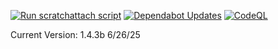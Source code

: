 [![Run scratchattach script](https://github.com/bossOfCode/scratchattach/actions/workflows/action.yml/badge.svg)](https://github.com/bossOfCode/scratchattach/actions/workflows/action.yml) [![Dependabot Updates](https://github.com/bossOfCode/scratchattach/actions/workflows/dependabot/dependabot-updates/badge.svg)](https://github.com/bossOfCode/scratchattach/actions/workflows/dependabot/dependabot-updates) [![CodeQL](https://github.com/bossOfCode/scratchattach/actions/workflows/github-code-scanning/codeql/badge.svg)](https://github.com/bossOfCode/scratchattach/actions/workflows/github-code-scanning/codeql)

Current Version: 1.4.3b
6/26/25
